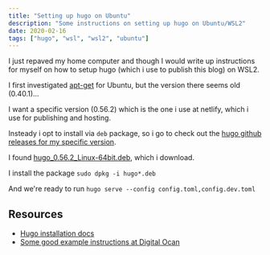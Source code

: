 ```yaml
---
title: "Setting up hugo on Ubuntu"
description: "Some instructions on setting up hugo on Ubuntu/WSL2"
date: 2020-02-16
tags: ["hugo", "wsl", "wsl2", "ubuntu"]
---
```


I just repaved my home computer and though I would write up instructions for myself on how to setup hugo (which i use to publish this blog) on WSL2.

I first investigated [apt-get](https://gohugo.io/getting-started/installing/#debian-and-ubuntu) for Ubuntu, but the version there seems old (0.40.1)...

I want a specific version (0.56.2) which is the one i use at netlify, which i use for publishing and hosting.

Insteady i opt to install via `deb` package, so i go to check out the [hugo github releases for my specific version](https://github.com/gohugoio/hugo/releases?after=v0.57.0).

I found [hugo_0.56.2_Linux-64bit.deb](https://github.com/gohugoio/hugo/releases/download/v0.56.2/hugo_0.56.2_Linux-64bit.deb), which i download.

I install the package `sudo dpkg -i hugo*.deb`

And we're ready to run `hugo serve --config config.toml,config.dev.toml`

## Resources

- [Hugo installation docs](https://gohugo.io/getting-started/installing/#debian-and-ubuntu)
- [Some good example instructions at Digital Ocan](https://www.digitalocean.com/community/tutorials/how-to-install-and-use-hugo-a-static-site-generator-on-ubuntu-14-04)